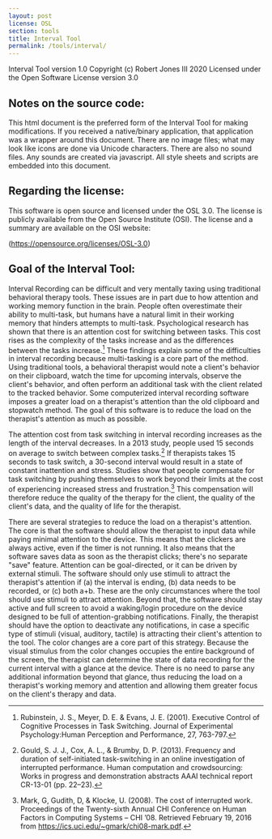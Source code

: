 ```yaml
---
layout: post
license: OSL
section: tools
title: Interval Tool
permalink: /tools/interval/
---
```


Interval Tool
version 1.0
Copyright (c) Robert Jones III 2020
Licensed under the Open Software License version 3.0

## Notes on the source code:

This html document is the preferred form of the Interval Tool for making modifications. If you received a native/binary application, that application was a wrapper around this document. There are no image files; what may look like icons are done via Unicode characters. There are also no sound files. Any sounds are created via javascript. All style sheets and scripts are embedded into this document. 

## Regarding the license:

This software is open source and licensed under the OSL 3.0. The license is publicly available from the Open Source Institute (OSI). The license and a summary are available on the OSI website:

(https://opensource.org/licenses/OSL-3.0)

## Goal of the Interval Tool:

Interval Recording can be difficult and very mentally taxing using traditional behavioral therapy tools. These issues are in part due to how attention and working memory function in the brain. People often overestimate their ability to multi-task, but humans have a natural limit in their working memory that hinders attempts to multi-task. Psychological research has shown that there is an attention cost for switching between tasks. This cost rises as the complexity of the tasks increase and as the differences between the tasks increase.[^1] These findings explain some of the difficulties in interval recording because multi-tasking is a core part of the method. Using traditional tools, a behavioral therapist would note a client's behavior on their clipboard, watch the time for upcoming intervals, observe the client's behavior, and often perform an additional task with the client related to the tracked behavior. Some computerized interval recording software imposes a greater load on a therapist's attention than the old clipboard and stopwatch method. The goal of this software is to reduce the load on the therapist's attention as much as possible.

The attention cost from task switching in interval recording increases as the length of the interval decreases. In a 2013 study, people used 15 seconds on average to switch between complex tasks.[^2] If therapists takes 15 seconds to task switch, a 30-second interval would result in a state of constant inattention and stress. Studies show that people compensate for task switching by pushing themselves to work beyond their limits at the cost of experiencing increased stress and frustration.[^3] This compensation will therefore reduce the quality of the therapy for the client, the quality of the client's data, and the quality of life for the therapist.

There are several strategies to reduce the load on a therapist's attention. The core is that the software should allow the therapist to input data while paying minimal attention to the device. This means that the clickers are always active, even if the timer is not running. It also means that the software saves data as soon as the therapist clicks; there's no separate "save" feature. Attention can be goal-directed, or it can be driven by external stimuli. The software should only use stimuli to attract the therapist's attention if (a) the interval is ending, (b) data needs to be recorded, or (c) both a+b. These are the only circumstances where the tool should use stimuli to attract attention. Beyond that, the software should stay active and full screen to avoid a waking/login procedure on the device designed to be full of attention-grabbing notifications. Finally, the therapist should have the option to deactivate any notifications, in case a specific type of stimuli (visual, auditory, tactile) is attracting their client's attention to the tool. The color changes are a core part of this strategy. Because the visual stimulus from the color changes occupies the entire background of the screen, the therapist can determine the state of data recording for the current interval with a glance at the device. There is no need to parse any additional information beyond that glance, thus reducing the load on a therapist's working memory and attention and allowing them greater focus on the client's therapy and data.
 
[^1]: Rubinstein, J. S., Meyer, D. E. & Evans, J. E. (2001). Executive Control of Cognitive Processes in Task Switching. Journal of Experimental Psychology:Human Perception and Performance, 27, 763-797.
   
[^2]: Gould, S. J. J., Cox, A. L., & Brumby, D. P. (2013). Frequency and duration of self-initiated task-switching in an online investigation of interrupted performance. Human computation and crowdsourcing: Works in progress and demonstration abstracts AAAI technical report CR-13-01 (pp. 22–23).
   
[^3]: Mark, G, Gudith, D, & Klocke, U. (2008). The cost of interrupted work. Proceedings of the Twenty-sixth Annual CHI Conference on Human Factors in Computing Systems – CHI ’08. Retrieved February 19, 2016 from https://ics.uci.edu/~gmark/chi08-mark.pdf.

